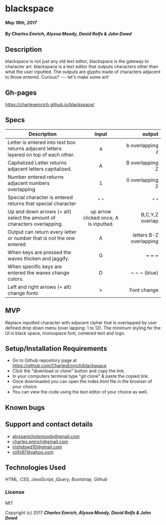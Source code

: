 # blackspace

####  _May 18th, 2017_

#### By _**Charles Emrich, Alyssa Moody, David Rolfs & John Dowd**_

## Description
blackspace is not just any old text editor, blackspace is the gateway to character art. blackspace is a text editor that outputs characters other than what the user inputted. The outputs are glyphs made of characters adjacent to those entered. Curious? --- let's make some art!

## Gh-pages
https://charlesemrich.github.io/blackspace/

## Specs

| Description | input | output |
| ------------- |:-------------:| -----:|
| Letter is entered into text box returns adjacent letters layered on top of each other.  | a | b overlapping z |
| Capitalized Letter returns adjacent letters capitalized. | A | B overlapping Z |
| Number entered returns adjacent numbers overlapping | 1 | 0 overlapping 2|
| Special character is entered returns that special character | " " | " " |
| Up and down arrows (+ alt) select the amount of characters overlapping. | up arrow clicked once, A is inputted. | B,C,Y,Z overlap |
| Output can return every letter or number that is not the one entered| A | letters B-Z overlapping|
| When keys are pressed the waves thicken and jaggify.| G | **~ ~ ~**|
| When specific keys are entered the waves change colors.| D | ~ ~ ~ (blue) |
| Left and right arrows (+ alt) change fonts | > | Font change |



## MVP

Replace inputted character with adjacent cipher that is overlapped by user defined drop down menu (over lapping: 1 to 12). The minimum styling for the UI is black space, monospace font, centered text and logo.  

## Setup/Installation Requirements

* Go to Github repository page at https://github.com/CharlesEmrich/blackspace
* Click the "download or clone" button and copy the link.
* In your computers terminal type "git clone" & paste the copied link.
* Once downloaded you can open the index.html file in the browser of your choice.
* You can view the code using the text editor of your choice as well.



## Known bugs



## Support and contact details
  * alyssanicholemoody@gmail.com
  * charles.emrich@gmail.com
  * irishdowd10@gmail.com
  * rolfs97@yahoo.com


## Technologies Used

_HTML, CSS, JavaScript, jQuery, Bootstrap, Github_

### License

MIT

Copyright (c) 2017 **_Charles Emrich, Alyssa Moody, David Rolfs & John Dowd_**
